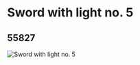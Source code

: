 # Sword with light no. 5
## 55827
![Sword with light no. 5](https://lc-www-live-s.legocdn.com/media/bricks/5/2/4493118.jpg)